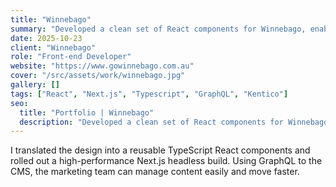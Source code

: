 ```yaml
---
title: "Winnebago"
summary: "Developed a clean set of React components for Winnebago, enabling a cohesive look-and-feel and quicker updates site-wide."
date: 2025-10-23
client: "Winnebago"
role: "Front-end Developer"
website: "https://www.gowinnebago.com.au"
cover: "/src/assets/work/winnebago.jpg"
gallery: []
tags: ["React", "Next.js", "Typescript", "GraphQL", "Kentico"]
seo:
  title: "Portfolio | Winnebago"
  description: "Developed a clean set of React components for Winnebago, enabling a cohesive look-and-feel and quicker updates site-wide."
---
```

  
I translated the design into a reusable TypeScript React components and rolled out a high-performance Next.js headless build. Using GraphQL to the CMS, the marketing team can manage content easily and move faster.
